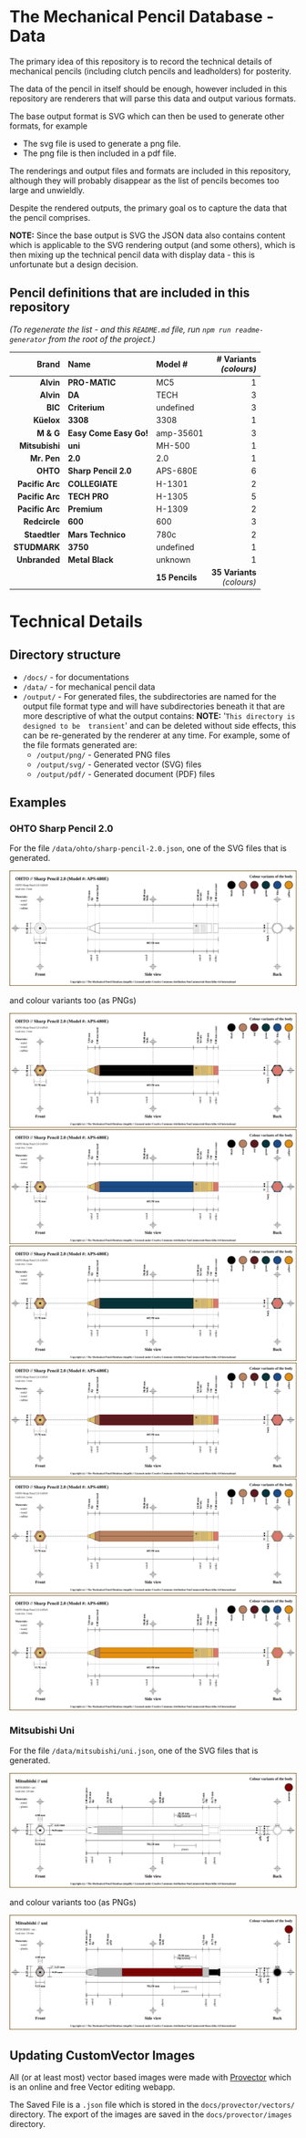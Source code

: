 # The Mechanical Pencil Database - Data

The primary idea of this repository is to record the technical details of 
mechanical pencils (including clutch pencils and leadholders) for posterity. 

The data of the pencil in itself should be enough, however included in this 
repository are renderers that will parse this data and output various formats.

The base output format is SVG which can then be used to generate other 
formats, for example 

 - The svg file is used to generate a png file.
 - The png file is then included in a pdf file.

The renderings and output files and formats are included in this repository, 
although they will probably disappear as the list of pencils becomes too large 
and unwieldly.

Despite the rendered outputs, the primary goal os to capture the data that the 
pencil comprises. 

**NOTE:** Since the base output is SVG the JSON data also contains content which 
is applicable to the SVG rendering output (and some others), which is 
then mixing up the technical pencil data with display data - this is 
unfortunate but a design decision.

## Pencil definitions that are included in this repository

_(To regenerate the list - and this `README.md` file, run `npm run readme-generator` from the root of the project.)_


| Brand | Name | Model # | # Variants<br />_(colours)_ |
| ---: | :--- | :--- | ---: |
| **Alvin** | **PRO-MATIC** | MC5 | 1 |
| **Alvin** | **DA** | TECH | 3 |
| **BIC** | **Criterium** | undefined | 3 |
| **Küelox** | **3308** | 3308 | 1 |
| **M &amp; G** | **Easy Come Easy Go!** | amp-35601 | 3 |
| **Mitsubishi** | **uni** | MH-500 | 1 |
| **Mr. Pen** | **2.0** | 2.0 | 1 |
| **OHTO** | **Sharp Pencil 2.0** | APS-680E | 6 |
| **Pacific Arc** | **COLLEGIATE** | H-1301 | 2 |
| **Pacific Arc** | **TECH PRO** | H-1305 | 5 |
| **Pacific Arc** | **Premium** | H-1309 | 2 |
| **Redcircle** | **600** | 600 | 3 |
| **Staedtler** | **Mars Technico** | 780c | 2 |
| **STUDMARK** | **3750** | undefined | 1 |
| **Unbranded** | **Metal Black** | unknown | 1 |
| | | **15 Pencils** | **35 Variants**<br />_(colours)_  |

# Technical Details



## Directory structure

- `/docs/` - for documentations
- `/data/` - for mechanical pencil data
- `/output/` - For generated files, the subdirectories are named for the output 
  file format type and will have subdirectories beneath it that are more 
  descriptive of 
  what the output contains: **NOTE:** '`This directory is designed to be 
  transient`' and can be deleted without side effects, this can be 
  re-generated by the renderer at any time.  For example, some of the file 
  formats generated are: 
  - `/output/png/` - Generated PNG files 
  - `/output/svg/` - Generated vector (SVG) files 
  - `/output/pdf/` - Generated document (PDF) files 


## Examples

### OHTO Sharp Pencil 2.0

For the file `/data/ohto/sharp-pencil-2.0.json`, one of the SVG files that is generated.

![OHTO Sharp Pencil 2.0 SVG rendering](./output/svg/technical/ohto/sharp-pencil-2.0.svg)

and colour variants too (as PNGs)

<img src="./output/png/technical/ohto/sharp-pencil-2.0-colour-black.png">

<img src="./output/png/technical/ohto/sharp-pencil-2.0-colour-blue.png">

<img src="./output/png/technical/ohto/sharp-pencil-2.0-colour-green.png">

<img src="./output/png/technical/ohto/sharp-pencil-2.0-colour-red.png">

<img src="./output/png/technical/ohto/sharp-pencil-2.0-colour-wood.png">

<img src="./output/png/technical/ohto/sharp-pencil-2.0-colour-yellow.png">

### Mitsubishi Uni 

For the file `/data/mitsubishi/uni.json`, one of the SVG files that is 
generated.

![Mitsubishi UNI pencil SVG Rendering](./output/svg/technical/mitsubishi/uni.svg)

and colour variants too (as PNGs)

<img src="./output/png/technical/mitsubishi/uni-colour-maroon.png">


## Updating CustomVector Images

All (or at least most) vector based images were made with 
[Provector](https://provector.app) which is an online and free Vector 
editing webapp.


The Saved File is a `.json` file which is stored in the 
`docs/provector/vectors/` directory.  The export of the images are saved in 
the `docs/provector/images` directory.

